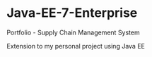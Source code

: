 # Java-EE-7-Enterprise

Portfolio  - Supply Chain Management System 

Extension to my personal project using Java EE
